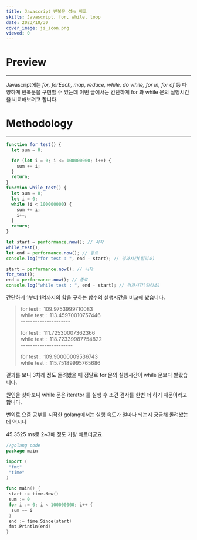 ```yaml
---
title: Javascript 반복문 성능 비교
skills: Javascript, for, while, loop
date: 2023/10/30
cover_image: js_icon.png
viewed: 0
---
```


# **Preview**

---

Javascript에는 _for, forEach, map, reduce, while, do while, for in, for of_ 등 다양하게 반복문을 구현할 수 있는데 이번 글에서는 간단하게 for 과 while 문의 실행시간을 비교해보려고 합니다.

# **Methodology**

---

```javascript
function for_test() {
  let sum = 0;

  for (let i = 0; i <= 100000000; i++) {
    sum += i;
  }
  return;
}
function while_test() {
  let sum = 0;
  let i = 0;
  while (i < 100000000) {
    sum += i;
    i++;
  }
  return;
}

let start = performance.now(); // 시작
while_test();
let end = performance.now(); // 종료
console.log("for test : ", end - start); // 경과시간(밀리초)

start = performance.now(); // 시작
for_test();
end = performance.now(); // 종료
console.log("while test : ", end - start); // 경과시간(밀리초)
```

간단하게 1부터 1억까지의 합을 구하는 함수의 실행시간을 비교해 봤습니다.

> for test :  109.9753999710083  
> while test :  113.45970010757446  
> \---------------------
>
> for test :  111.72530007362366  
> while test :  118.72339987754822  
> \----------------------
>
> for test :  109.90000009536743  
> while test :  115.75189995765686

결과를 보니 3차례 정도 돌려봤을 때 정말로 for 문의 실행시간이 while 문보다 빨랐습니다.

원인을 찾아보니 while 문은 iterator 를 실행 후 조건 검사를 한번 더 하기 때문이라고 합니다.

번외로 요즘 공부를 시작한 golang에서는 실행 속도가 얼마나 되는지 궁금해 돌려봤는데 역시나

45.3525 ms로 2~3배 정도 가량 빠르더군요.

```go
//golang code
package main

import (
 "fmt"
 "time"
)

func main() {
 start := time.Now()
 sum := 0
 for i := 0; i < 100000000; i++ {
  sum += i
 }
 end := time.Since(start)
 fmt.Println(end)
}
```
